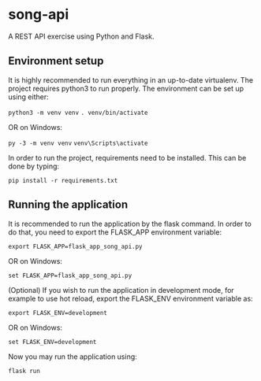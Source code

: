# song-api
A REST API exercise using Python and Flask.

## Environment setup

It is highly recommended to run everything in an up-to-date virtualenv.
The project requires python3 to run properly. The environment can be set up
using either:

`python3 -m venv venv`
`. venv/bin/activate`

OR on Windows:

`py -3 -m venv venv`
`venv\Scripts\activate`

In order to run the project, requirements need to be installed. This can be
done by typing:

`pip install -r requirements.txt`

## Running the application

It is recommended to run the application by the flask command. In order to
do that, you need to export the FLASK_APP environment variable:

`export FLASK_APP=flask_app_song_api.py`

OR on Windows:

`set FLASK_APP=flask_app_song_api.py`

(Optional) If you wish to run the application in development mode, for example to use hot reload,
export the FLASK_ENV environment variable as:

`export FLASK_ENV=development`

OR on Windows:

`set FLASK_ENV=development`

Now you may run the application using:

`flask run`
